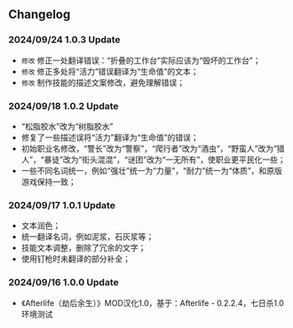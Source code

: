 ## Changelog

### 2024/09/24 1.0.3 Update
- `修改` 修正一处翻译错误：“折叠的工作台”实际应该为“毁坏的工作台”；
- `修改` 修正多处将“活力”错误翻译为“生命值”的文本；
- `修改` 制作技能的描述文案修改，避免理解错误；

### 2024/09/18 1.0.2 Update
- “松脂胶水”改为“树脂胶水”
- 修复了一些描述误将“活力”翻译为“生命值”的错误；
- 初始职业名修改，“警长”改为“警察”，“爬行者”改为“酒虫”，“野蛮人”改为“猎人”，“暴徒”改为“街头混混”，“谜团”改为“一无所有”，使职业更平民化一些；
- 一些不同名词统一，例如“强壮”统一为“力量”，“耐力”统一为“体质”，和原版游戏保持一致；

### 2024/09/17 1.0.1 Update
- 文本润色；
- 统一翻译名词，例如泥浆，石灰浆等；
- 技能文本调整，删除了冗余的文字；
- 使用钉枪时未翻译的部分补全；

### 2024/09/16 1.0.0 Update
- 《Afterlife（劫后余生）》MOD汉化1.0，基于：Afterlife - 0.2.2.4，七日杀1.0环境测试
